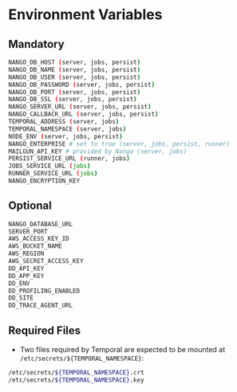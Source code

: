 # Environment Variables

## Mandatory

```sh
NANGO_DB_HOST (server, jobs, persist)
NANGO_DB_NAME (server, jobs, persist)
NANGO_DB_USER (server, jobs, persist)
NANGO_DB_PASSWORD (server, jobs, persist)
NANGO_DB_PORT (server, jobs, persist)
NANGO_DB_SSL (server, jobs, persist)
NANGO_SERVER_URL (server, jobs, persist)
NANGO_CALLBACK_URL (server, jobs, persist)
TEMPORAL_ADDRESS (server, jobs)
TEMPORAL_NAMESPACE (server, jobs)
NODE_ENV (server, jobs, persist)
NANGO_ENTERPRISE # set to true (server, jobs, persist, runner)
MAILGUN_API_KEY # provided by Nango (server, jobs)
PERSIST_SERVICE_URL (runner, jobs)
JOBS_SERVICE_URL (jobs)
RUNNER_SERVICE_URL (jobs)
NANGO_ENCRYPTION_KEY
```

## Optional

```sh
NANGO_DATABASE_URL
SERVER_PORT
AWS_ACCESS_KEY_ID
AWS_BUCKET_NAME
AWS_REGION
AWS_SECRET_ACCESS_KEY
DD_API_KEY
DD_APP_KEY
DD_ENV
DD_PROFILING_ENABLED
DD_SITE
DD_TRACE_AGENT_URL
```

## Required Files

* Two files required by Temporal are expected to be mounted at `/etc/secrets/${TEMPORAL_NAMESPACE}`:

```sh
/etc/secrets/${TEMPORAL_NAMESPACE}.crt
/etc/secrets/${TEMPORAL_NAMESPACE}.key
```
